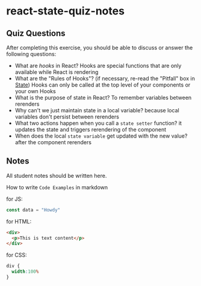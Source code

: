 # react-state-quiz-notes

## Quiz Questions

After completing this exercise, you should be able to discuss or answer the following questions:

- What are _hooks_ in React?
Hooks are special functions that are only available while React is rendering
- What are the "Rules of Hooks"? (if necessary, re-read the "Pitfall" box in [State](https://react.dev/learn/state-a-components-memory))
Hooks can only be called at the top level of your components or your own Hooks
- What is the purpose of state in React?
To remember variables between rerenders
- Why can't we just maintain state in a local variable?
because local variables don't persist between rerenders
- What two actions happen when you call a `state setter` function?
it updates the state and triggers rerendering of the component
- When does the local `state variable` get updated with the new value?
after the component rerenders

## Notes

All student notes should be written here.


How to write `Code Examples` in markdown

for JS:
```javascript
const data = "Howdy"
```

for HTML:
```html
<div>
  <p>This is text content</p>
</div>
```

for CSS:
```css
div {
  width:100%
}
```
